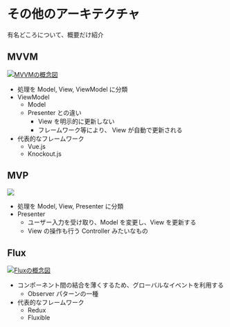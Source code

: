 その他のアーキテクチャ
================================================================

有名どころについて、概要だけ紹介


## MVVM

[![MVVMの概念図](https://upload.wikimedia.org/wikipedia/commons/8/87/MVVMPattern.png)](https://ja.wikipedia.org/wiki/Model_View_ViewModel)

* 処理を Model, View, ViewModel に分類
* ViewModel
  * Model
  * Presenter との違い
    * View を明示的に更新しない
    * フレームワーク等により、 View が自動で更新される  
* 代表的なフレームワーク
  * Vue.js
  * Knockout.js


## MVP

[![](http://cdn-ak.f.st-hatena.com/images/fotolife/n/nanto_vi/20150207/20150207142855.png)](http://developer.hatenastaff.com/entry/2015/02/13/121217)

* 処理を Model, View, Presenter に分類
* Presenter
  * ユーザー入力を受け取り、Model を変更し、View を更新する
  * View の操作も行う Controller みたいなもの


## Flux

[![Fluxの概念図](https://facebook.github.io/flux/img/flux-simple-f8-diagram-with-client-action-1300w.png)](https://facebook.github.io/flux/docs/overview.html)

* コンポーネント間の結合を薄くするため、グローバルなイベントを利用する
  * Observer パターンの一種
* 代表的なフレームワーク
  * Redux
  * Fluxible
